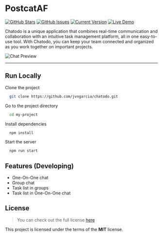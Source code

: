 PostcatAF
============
[![GitHub Stars](https://img.shields.io/github/stars/jvngarcia/chatodo.svg)](https://github.com/jvngarcia/chatodo/stargazers) [![GitHub Issues](https://img.shields.io/github/issues/jvngarcia/chatodo.svg)](https://github.com/jvngarcia/chatodo/issues) [![Current Version](https://img.shields.io/badge/version-0.1-green.svg)](https://github.com/jvngarcia/chatodo) [![Live Demo](https://img.shields.io/badge/demo-online-green.svg)](#)

Chatodo is a unique application that combines real-time communication and collaboration with an intuitive task management platform, all in one easy-to-use tool. With Chatodo, you can keep your team connected and organized as you work together on important projects.

![Chat Preview](https://imgur.com/rANZPrO.jpg)

<!-- ---
## Buy me a coffee

Whether you use this project, have learned something from it, or just like it, please consider supporting it by buying me a coffee, so I can dedicate more time on open-source projects like this :)

<a href="https://www.buymeacoffee.com/" target="_blank"><img src="https://www.buymeacoffee.com/assets/img/custom_images/orange_img.png" alt="Buy Me A Coffee" style="height: auto !important;width: auto !important;" ></a> -->

---


## Run Locally

Clone the project

```bash
  git clone https://github.com/jvngarcia/chatodo.git
```

Go to the project directory

```bash
  cd my-project
```

Install dependencies

```bash
  npm install
```

Start the server

```bash
  npm run start
```


## Features (Developing)
- One-On-One chat
- Group chat 
- Task list in groups
- Task list in One-On-One chat


<!-- #### There are 3 rols:
- **Product Owner**
- **Scrum Master**
- **Team** -->

## License
>You can check out the full license [here](https://github.com/jvngarcia/chatodo/blob/master/LICENSE)

This project is licensed under the terms of the **MIT** license.